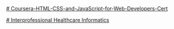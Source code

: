 [# Coursera-HTML-CSS-and-JavaScript-for-Web-Developers-Cert](https://coursera.org/share/bcb5bc7dba4c41be58f8c263d6451d8e)

[# Interprofessional Healthcare Informatics](https://www.coursera.org/account/accomplishments/verify/PKYZPE98AK9C?utm_source%3Dandroid%26utm_medium%3Dcertificate%26utm_content%3Dcert_image%26utm_campaign%3Dsharing_cta%26utm_product%3Dcourse)
